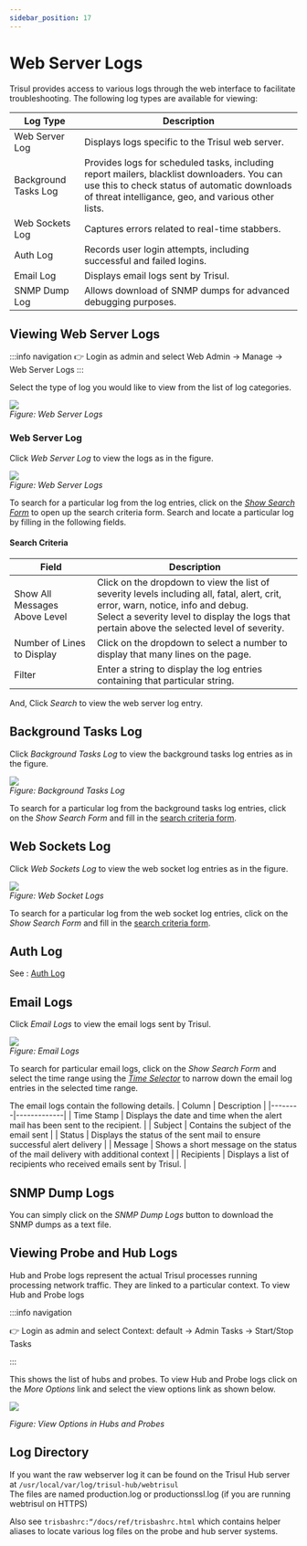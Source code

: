 ```yaml
---
sidebar_position: 17
---
```


# Web Server Logs

Trisul provides access to various logs through the web interface to facilitate troubleshooting. The following log types are available for viewing:

| Log Type | Description |
|----------|-------------|
| Web Server Log | Displays logs specific to the Trisul web server. |
| Background Tasks Log | Provides logs for scheduled tasks, including report mailers, blacklist downloaders. You can use this to check status of automatic downloads of threat intelligance, geo, and various other lists. |
| Web Sockets Log | Captures errors related to real-time stabbers. |
| Auth Log | Records user login attempts, including successful and failed logins. |
| Email Log | Displays email logs sent by Trisul. |
| SNMP Dump Log | Allows download of SNMP dumps for advanced debugging purposes. |

## Viewing Web Server Logs

:::info navigation
:point_right: Login as admin and select Web Admin &rarr; Manage &rarr; Web Server Logs
:::

Select the type of log you would like to view from the list of log categories.

![](images/webserverlogs.png)  
*Figure: Web Server Logs*

### Web Server Log

Click *Web Server Log* to view the logs as in the figure. 

![](images/webserverlog.png)  
*Figure: Web Server Logs*

To search for a particular log from the log entries, click on the [*Show Search Form*](/docs/ug/ui/elements#hide-show-search-form) to open up the search criteria form. Search and locate a particular log by filling in the following fields.

#### Search Criteria

| Field | Description |
|-------|-------------|
| Show All Messages Above Level | Click on the dropdown to view the list of severity levels including all, fatal, alert, crit, error, warn, notice, info and debug.<br/> Select a severity level to display the logs that pertain above the selected level of severity. |
| Number of Lines to Display | Click on the dropdown to select a number to display that many lines on the page. |
| Filter | Enter a string to display the log entries containing that particular string. |

And, Click *Search* to view the web server log entry.

## Background Tasks Log

Click *Background Tasks Log* to view the background tasks log entries as in the figure.

![](images/bgtaskslog.png)  
*Figure: Background Tasks Log*

To search for a particular log from the background tasks log entries, click on the *Show Search Form* and fill in the [search criteria form](/docs/ag/webadmin/logs#search-criteria).

## Web Sockets Log

Click *Web Sockets Log* to view the web socket log entries as in the figure.

![](images/websocketlogs.png)  
*Figure: Web Socket Logs*

To search for a particular log from the web socket log entries, click on the *Show Search Form* and fill in the [search criteria form](/docs/ag/webadmin/logs#search-criteria).

## Auth Log 

See : [Auth Log](/docs/ag/webadmin/authlog)

## Email Logs

Click *Email Logs* to view the email logs sent by Trisul.

![](images/emaillogs.png)  
*Figure: Email Logs*

To search for particular email logs, click on the *Show Search Form* and select the time range using the [*Time Selector*](/docs/ug/ui/elements#time-selector) to narrow down the email log entries in the selected time range.

The email logs contain the following details.
| Column | Description |
|--------|-------------|
| Time Stamp | Displays the date and time when the alert mail has been sent to the recipient. |
| Subject | Contains the subject of the email sent |
| Status | Displays the status of the sent mail to ensure successful alert delivery |
| Message | Shows a short message on the status of the mail delivery with additional context |
| Recipients | Displays a list of recipients who received emails sent by Trisul. |

## SNMP Dump Logs

You can simply click on the *SNMP Dump Logs* button to download the SNMP dumps as a text file. 


## Viewing Probe and Hub Logs

Hub and Probe logs represent the actual Trisul processes running
processing network traffic. They are linked to a particular context. To
view Hub and Probe logs

:::info navigation

:point_right: Login as admin and select Context: default &rarr; Admin Tasks &rarr; Start/Stop
Tasks

:::

This shows the list of hubs and probes. To view Hub and Probe logs click
on the *More Options* link and select the view options link as shown
below.

![](images/startstop_task.png)

*Figure: View Options in Hubs and Probes*

## Log Directory

If you want the raw webserver log it can be found on the Trisul Hub
server at `/usr/local/var/log/trisul-hub/webtrisul`  
The files are named production.log or productionssl.log (if you are
running webtrisul on HTTPS)

Also see `trisbashrc:“/docs/ref/trisbashrc.html` which contains helper
aliases to locate various log files on the probe and hub server systems.
